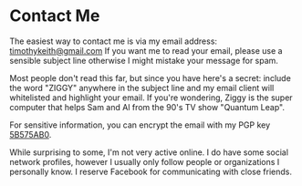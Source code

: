 Contact Me
==========

The easiest way to contact me is via my email address: <a href="&#109;a&#105;lt&#111;:t&#105;&#109;&#111;t&#104;&#121;ke&#105;th&#64;g&#109;ail&#46;c&#111;&#109;">t&#105;&#109;&#111;t&#104;&#121;ke&#105;th&#64;g&#109;ail&#46;c&#111;&#109;</a>
If you want me to read your email, please use a sensible subject line otherwise
I might mistake your message for spam.

Most people don't read this far, but since you have here's a secret:
include the word "ZIGGY" anywhere in the subject line and my email client
will whitelisted and highlight your email. If you're wondering, Ziggy is
the super computer that helps Sam and Al from the 90's TV show "Quantum
Leap".

For sensitive information, you can encrypt the email with my PGP
key [5B575AB0](http://pgp.mit.edu/pks/lookup?op=get&search=0x3F0E7E765B575AB0).

While surprising to some, I'm not very active online. I do have some social
network profiles, however I usually only follow people or organizations
I personally know. I reserve Facebook for communicating with close friends.

